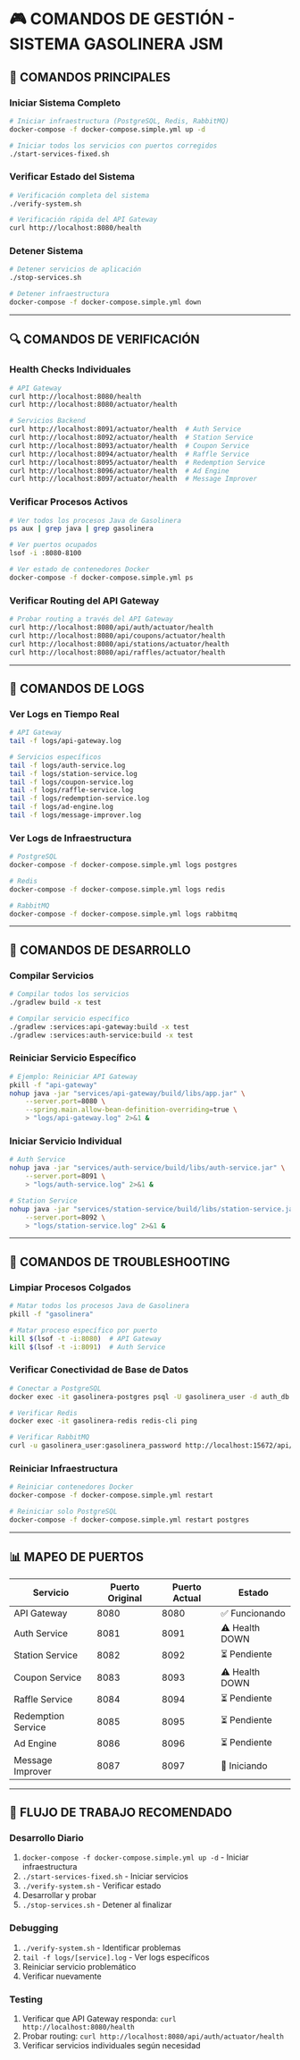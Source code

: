 # 🎮 **COMANDOS DE GESTIÓN - SISTEMA GASOLINERA JSM**

## **🚀 COMANDOS PRINCIPALES**

### **Iniciar Sistema Completo**

```bash
# Iniciar infraestructura (PostgreSQL, Redis, RabbitMQ)
docker-compose -f docker-compose.simple.yml up -d

# Iniciar todos los servicios con puertos corregidos
./start-services-fixed.sh
```

### **Verificar Estado del Sistema**

```bash
# Verificación completa del sistema
./verify-system.sh

# Verificación rápida del API Gateway
curl http://localhost:8080/health
```

### **Detener Sistema**

```bash
# Detener servicios de aplicación
./stop-services.sh

# Detener infraestructura
docker-compose -f docker-compose.simple.yml down
```

---

## **🔍 COMANDOS DE VERIFICACIÓN**

### **Health Checks Individuales**

```bash
# API Gateway
curl http://localhost:8080/health
curl http://localhost:8080/actuator/health

# Servicios Backend
curl http://localhost:8091/actuator/health  # Auth Service
curl http://localhost:8092/actuator/health  # Station Service
curl http://localhost:8093/actuator/health  # Coupon Service
curl http://localhost:8094/actuator/health  # Raffle Service
curl http://localhost:8095/actuator/health  # Redemption Service
curl http://localhost:8096/actuator/health  # Ad Engine
curl http://localhost:8097/actuator/health  # Message Improver
```

### **Verificar Procesos Activos**

```bash
# Ver todos los procesos Java de Gasolinera
ps aux | grep java | grep gasolinera

# Ver puertos ocupados
lsof -i :8080-8100

# Ver estado de contenedores Docker
docker-compose -f docker-compose.simple.yml ps
```

### **Verificar Routing del API Gateway**

```bash
# Probar routing a través del API Gateway
curl http://localhost:8080/api/auth/actuator/health
curl http://localhost:8080/api/coupons/actuator/health
curl http://localhost:8080/api/stations/actuator/health
curl http://localhost:8080/api/raffles/actuator/health
```

---

## **📝 COMANDOS DE LOGS**

### **Ver Logs en Tiempo Real**

```bash
# API Gateway
tail -f logs/api-gateway.log

# Servicios específicos
tail -f logs/auth-service.log
tail -f logs/station-service.log
tail -f logs/coupon-service.log
tail -f logs/raffle-service.log
tail -f logs/redemption-service.log
tail -f logs/ad-engine.log
tail -f logs/message-improver.log
```

### **Ver Logs de Infraestructura**

```bash
# PostgreSQL
docker-compose -f docker-compose.simple.yml logs postgres

# Redis
docker-compose -f docker-compose.simple.yml logs redis

# RabbitMQ
docker-compose -f docker-compose.simple.yml logs rabbitmq
```

---

## **🔧 COMANDOS DE DESARROLLO**

### **Compilar Servicios**

```bash
# Compilar todos los servicios
./gradlew build -x test

# Compilar servicio específico
./gradlew :services:api-gateway:build -x test
./gradlew :services:auth-service:build -x test
```

### **Reiniciar Servicio Específico**

```bash
# Ejemplo: Reiniciar API Gateway
pkill -f "api-gateway"
nohup java -jar "services/api-gateway/build/libs/app.jar" \
    --server.port=8080 \
    --spring.main.allow-bean-definition-overriding=true \
    > "logs/api-gateway.log" 2>&1 &
```

### **Iniciar Servicio Individual**

```bash
# Auth Service
nohup java -jar "services/auth-service/build/libs/auth-service.jar" \
    --server.port=8091 \
    > "logs/auth-service.log" 2>&1 &

# Station Service
nohup java -jar "services/station-service/build/libs/station-service.jar" \
    --server.port=8092 \
    > "logs/station-service.log" 2>&1 &
```

---

## **🐛 COMANDOS DE TROUBLESHOOTING**

### **Limpiar Procesos Colgados**

```bash
# Matar todos los procesos Java de Gasolinera
pkill -f "gasolinera"

# Matar proceso específico por puerto
kill $(lsof -t -i:8080)  # API Gateway
kill $(lsof -t -i:8091)  # Auth Service
```

### **Verificar Conectividad de Base de Datos**

```bash
# Conectar a PostgreSQL
docker exec -it gasolinera-postgres psql -U gasolinera_user -d auth_db

# Verificar Redis
docker exec -it gasolinera-redis redis-cli ping

# Verificar RabbitMQ
curl -u gasolinera_user:gasolinera_password http://localhost:15672/api/overview
```

### **Reiniciar Infraestructura**

```bash
# Reiniciar contenedores Docker
docker-compose -f docker-compose.simple.yml restart

# Reiniciar solo PostgreSQL
docker-compose -f docker-compose.simple.yml restart postgres
```

---

## **📊 MAPEO DE PUERTOS**

| Servicio           | Puerto Original | Puerto Actual | Estado         |
| ------------------ | --------------- | ------------- | -------------- |
| API Gateway        | 8080            | 8080          | ✅ Funcionando |
| Auth Service       | 8081            | 8091          | ⚠️ Health DOWN |
| Station Service    | 8082            | 8092          | ⏳ Pendiente   |
| Coupon Service     | 8083            | 8093          | ⚠️ Health DOWN |
| Raffle Service     | 8084            | 8094          | ⏳ Pendiente   |
| Redemption Service | 8085            | 8095          | ⏳ Pendiente   |
| Ad Engine          | 8086            | 8096          | ⏳ Pendiente   |
| Message Improver   | 8087            | 8097          | 🔄 Iniciando   |

---

## **🎯 FLUJO DE TRABAJO RECOMENDADO**

### **Desarrollo Diario**

1. `docker-compose -f docker-compose.simple.yml up -d` - Iniciar infraestructura
2. `./start-services-fixed.sh` - Iniciar servicios
3. `./verify-system.sh` - Verificar estado
4. Desarrollar y probar
5. `./stop-services.sh` - Detener al finalizar

### **Debugging**

1. `./verify-system.sh` - Identificar problemas
2. `tail -f logs/[service].log` - Ver logs específicos
3. Reiniciar servicio problemático
4. Verificar nuevamente

### **Testing**

1. Verificar que API Gateway responda: `curl http://localhost:8080/health`
2. Probar routing: `curl http://localhost:8080/api/auth/actuator/health`
3. Verificar servicios individuales según necesidad
